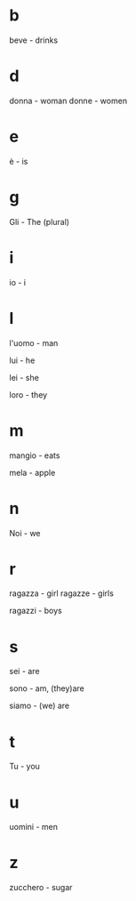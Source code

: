 # b

beve - drinks

# d

donna - woman
donne - women

# e

è - is

# g

Gli - The (plural)

# i

io - i

# l

l'uomo - man

lui - he

lei - she

loro - they

# m

mangio - eats

mela - apple

# n

Noi - we

# r

ragazza - girl
ragazze - girls

ragazzi - boys

# s

sei - are

sono - am, (they)are

siamo - (we) are

# t

Tu - you

# u

uomini - men

# z

zucchero - sugar